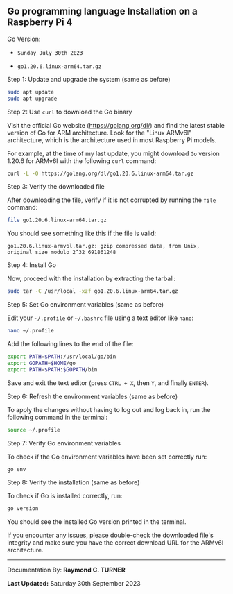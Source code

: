 ## Go programming language Installation on a Raspberry Pi 4

Go Version: 
* `Sunday July 30th 2023`

* `go1.20.6.linux-arm64.tar.gz`

Step 1: Update and upgrade the system (same as before)

```bash
sudo apt update
sudo apt upgrade
```

Step 2: Use `curl` to download the Go binary

Visit the official Go website (https://golang.org/dl/) and find the latest stable version of Go for ARM architecture. Look for the "Linux ARMv6l" architecture, which is the architecture used in most Raspberry Pi models.

For example, at the time of my last update, you might download `Go` version 1.20.6 for ARMv6l with the following `curl` command:

```bash
curl -L -O https://golang.org/dl/go1.20.6.linux-arm64.tar.gz
```

Step 3: Verify the downloaded file

After downloading the file, verify if it is not corrupted by running the `file` command:

```bash
file go1.20.6.linux-arm64.tar.gz
```

You should see something like this if the file is valid:

```
go1.20.6.linux-armv6l.tar.gz: gzip compressed data, from Unix, original size modulo 2^32 691861248
```

Step 4: Install Go

Now, proceed with the installation by extracting the tarball:

```bash
sudo tar -C /usr/local -xzf go1.20.6.linux-arm64.tar.gz
```

Step 5: Set Go environment variables (same as before)

Edit your `~/.profile` or `~/.bashrc` file using a text editor like `nano`:

```bash
nano ~/.profile
```

Add the following lines to the end of the file:

```bash
export PATH=$PATH:/usr/local/go/bin
export GOPATH=$HOME/go
export PATH=$PATH:$GOPATH/bin
```

Save and exit the text editor (press `CTRL + X`, then `Y`, and finally `ENTER`).

Step 6: Refresh the environment variables (same as before)

To apply the changes without having to log out and log back in, run the following command in the terminal:

```bash
source ~/.profile
```

Step 7: Verify Go environment variables

To check if the Go environment variables have been set correctly run:

```bash
go env
```

Step 8: Verify the installation (same as before)

To check if Go is installed correctly, run:

```bash
go version
```

You should see the installed Go version printed in the terminal.

If you encounter any issues, please double-check the downloaded file's integrity and make sure you have the correct download URL for the ARMv6l architecture.

---

Documentation By: **Raymond C. TURNER**

**Last Updated:** Saturday 30th September 2023
